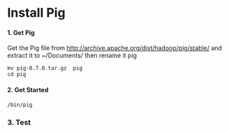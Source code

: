 # Install Pig

#### 1. Get Pig

Get the Pig file from http://archive.apache.org/dist/hadoop/pig/stable/ and extract it to ~/Documents/
then rename it pig
```
mv pig-0.7.0.tar.gz  pig 
cd pig
```
#### 2. Get Started
```
/bin/pig
```
### 3. Test
